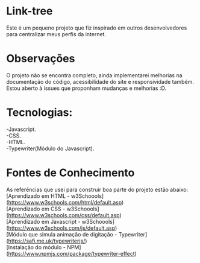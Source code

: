 # Link-tree
  Este é um pequeno projeto que fiz inspirado em outros desenvolvedores para centralizar meus perfis da internet.

# Observações
  O projeto não se encontra completo, ainda implementarei melhorias na documentação do código, acessibilidade do site e responsividade também. Estou aberto à issues que proponham mudanças e melhorias :D.

# Tecnologias:
 -Javascript.<br />
 -CSS.<br />
 -HTML.<br />
 -Typewriter(Módulo do Javascript).<br />

# Fontes de Conhecimento
As referências que  usei para construir boa parte do projeto estão abaixo:<br />
    [Aprendizado em HTML - w3Schoools] (https://www.w3schools.com/html/default.asp)<br />
    [Aprendizado em CSS - w3Schoools] (https://www.w3schools.com/css/default.asp)<br />
    [Aprendizado em Javascript - w3Schoools] (https://www.w3schools.com/js/default.asp)<br />
    [Módulo que simula animação de digitação - Typewriter] (https://safi.me.uk/typewriterjs/)<br />
    [Instalação do módulo - NPM] (https://www.npmjs.com/package/typewriter-effect)<br />
